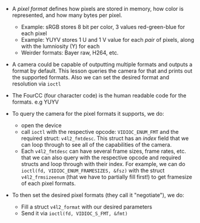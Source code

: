- A *pixel format* defines how pixels are stored in memory, how color is represented, and how many bytes per pixel. 
    - Example: sRGB stores 8 bit per color, 3 values red-green-blue for each pixel
    - Example: YUYV stores 1 U and 1 V value for each *pair* of pixels, along with the lumniosity (Y) for each
    - Weirder formats: Bayer raw, H264, etc. 

- A camera could be capable of outputting multiple formats and outputs a format by default. This lesson queries the camera for that and prints out the supported formats. Also we can set the desired format and resolution via `ioctl`

- The FourCC (four character code) is the human readable code for the formats. e.g YUYV

- To query the camera for the pixel formats it supports, we do:
    - open the device 
    - call `ioctl` with the respective opcode: `VIDIOC_ENUM_FMT` and the required struct: `v4l2_fmtdesc`. This struct has an *index* field that we can loop through to see all of the capabilities of the camera.
    - Each `v4l2_fmtdesc` can have several frame sizes, frame rates, etc. that we can also query with the respective opcode and required structs and loop through with their index. For example, we can do `ioctl(fd, VIDIOC_ENUM_FRAMESIZES, &fsz)` with the struct `v4l2_frmsizeenum` (that we have to partially fill first!) to get framesize of each pixel formats.

- To then set the desired pixel formats (they call it "negotiate"), we do:
    - Fill a struct `v4l2_format` with our desired parameters
    - Send it via `ioctl(fd, VIDIOC_S_FMT, &fmt)`

